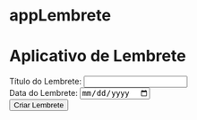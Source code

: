 # appLembrete
<!DOCTYPE html>
<html lang="en">
<head>
    <meta charset="UTF-8">
    <meta name="viewport" content="width=device-width, initial-scale=1.0">
    <title>Aplicativo de Lembrete</title>
    <link rel="stylesheet" href="style.css">
    <script src="script.js" defer></script>
</head>
<body>
    <h1>Aplicativo de Lembrete</h1>
    <form id="reminder-form">
        <label for="title">Título do Lembrete:</label>
        <input type="text" id="title" name="title" required>
        <br>
        <label for="date">Data do Lembrete:</label>
        <input type="date" id="date" name="date" required>
        <br>
        <button type="submit">Criar Lembrete</button>
    </form>
    <div id="reminders-list">
        <!-- Aqui é onde os lembretes serão exibidos -->
    </div>
</body>
</html>
